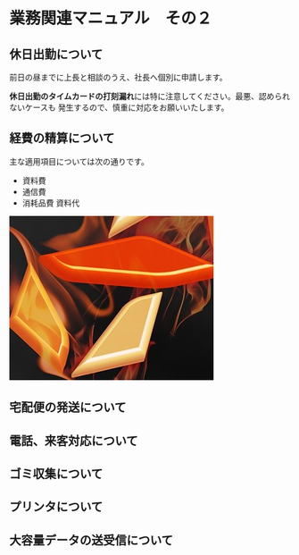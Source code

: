 # 業務関連マニュアル　その２
## 休日出勤について
前日の昼までに上長と相談のうえ、社長へ個別に申請します。

**休日出勤のタイムカードの打刻漏れ**には特に注意してください。最悪、認められないケースも
発生するので、慎重に対応をお願いいたします。
## 経費の精算について
主な適用項目については次の通りです。
- 資料費
- 通信費
- 消耗品費
資料代

![切手代](img/one_pice.png)
## 宅配便の発送について
## 電話、来客対応について
## ゴミ収集について
## プリンタについて
## 大容量データの送受信について


